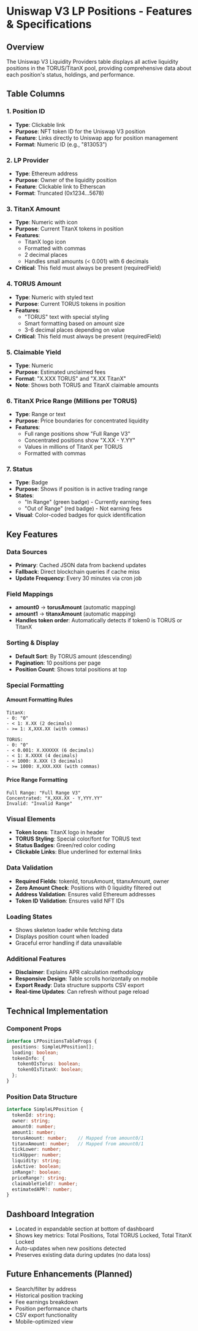 # Uniswap V3 LP Positions - Features & Specifications

## Overview
The Uniswap V3 Liquidity Providers table displays all active liquidity positions in the TORUS/TitanX pool, providing comprehensive data about each position's status, holdings, and performance.

## Table Columns

### 1. **Position ID**
- **Type**: Clickable link
- **Purpose**: NFT token ID for the Uniswap V3 position
- **Feature**: Links directly to Uniswap app for position management
- **Format**: Numeric ID (e.g., "813053")

### 2. **LP Provider**
- **Type**: Ethereum address
- **Purpose**: Owner of the liquidity position
- **Feature**: Clickable link to Etherscan
- **Format**: Truncated (0x1234...5678)

### 3. **TitanX Amount**
- **Type**: Numeric with icon
- **Purpose**: Current TitanX tokens in position
- **Features**:
  - TitanX logo icon
  - Formatted with commas
  - 2 decimal places
  - Handles small amounts (< 0.001) with 6 decimals
- **Critical**: This field must always be present (requiredField)

### 4. **TORUS Amount**
- **Type**: Numeric with styled text
- **Purpose**: Current TORUS tokens in position
- **Features**:
  - "TORUS" text with special styling
  - Smart formatting based on amount size
  - 3-6 decimal places depending on value
- **Critical**: This field must always be present (requiredField)

### 5. **Claimable Yield**
- **Type**: Numeric
- **Purpose**: Estimated unclaimed fees
- **Format**: "X.XXX TORUS" and "X.XX TitanX"
- **Note**: Shows both TORUS and TitanX claimable amounts

### 6. **TitanX Price Range (Millions per TORUS)**
- **Type**: Range or text
- **Purpose**: Price boundaries for concentrated liquidity
- **Features**:
  - Full range positions show "Full Range V3"
  - Concentrated positions show "X.XX - Y.YY"
  - Values in millions of TitanX per TORUS
  - Formatted with commas

### 7. **Status**
- **Type**: Badge
- **Purpose**: Shows if position is in active trading range
- **States**:
  - "In Range" (green badge) - Currently earning fees
  - "Out of Range" (red badge) - Not earning fees
- **Visual**: Color-coded badges for quick identification

## Key Features

### Data Sources
- **Primary**: Cached JSON data from backend updates
- **Fallback**: Direct blockchain queries if cache miss
- **Update Frequency**: Every 30 minutes via cron job

### Field Mappings
- **amount0** → **torusAmount** (automatic mapping)
- **amount1** → **titanxAmount** (automatic mapping)
- **Handles token order**: Automatically detects if token0 is TORUS or TitanX

### Sorting & Display
- **Default Sort**: By TORUS amount (descending)
- **Pagination**: 10 positions per page
- **Position Count**: Shows total positions at top

### Special Formatting

#### Amount Formatting Rules
```
TitanX: 
- 0: "0"
- < 1: X.XX (2 decimals)
- >= 1: X,XXX.XX (with commas)

TORUS:
- 0: "0"
- < 0.001: X.XXXXXX (6 decimals)
- < 1: X.XXXX (4 decimals)
- < 1000: X.XXX (3 decimals)
- >= 1000: X,XXX.XXX (with commas)
```

#### Price Range Formatting
```
Full Range: "Full Range V3"
Concentrated: "X,XXX.XX - Y,YYY.YY"
Invalid: "Invalid Range"
```

### Visual Elements
- **Token Icons**: TitanX logo in header
- **TORUS Styling**: Special color/font for TORUS text
- **Status Badges**: Green/red color coding
- **Clickable Links**: Blue underlined for external links

### Data Validation
- **Required Fields**: tokenId, torusAmount, titanxAmount, owner
- **Zero Amount Check**: Positions with 0 liquidity filtered out
- **Address Validation**: Ensures valid Ethereum addresses
- **Token ID Validation**: Ensures valid NFT IDs

### Loading States
- Shows skeleton loader while fetching data
- Displays position count when loaded
- Graceful error handling if data unavailable

### Additional Features
- **Disclaimer**: Explains APR calculation methodology
- **Responsive Design**: Table scrolls horizontally on mobile
- **Export Ready**: Data structure supports CSV export
- **Real-time Updates**: Can refresh without page reload

## Technical Implementation

### Component Props
```typescript
interface LPPositionsTableProps {
  positions: SimpleLPPosition[];
  loading: boolean;
  tokenInfo: {
    token0IsTorus: boolean;
    token0IsTitanX: boolean;
  };
}
```

### Position Data Structure
```typescript
interface SimpleLPPosition {
  tokenId: string;
  owner: string;
  amount0: number;
  amount1: number;
  torusAmount: number;    // Mapped from amount0/1
  titanxAmount: number;   // Mapped from amount0/1
  tickLower: number;
  tickUpper: number;
  liquidity: string;
  isActive: boolean;
  inRange?: boolean;
  priceRange?: string;
  claimableYield?: number;
  estimatedAPR?: number;
}
```

## Dashboard Integration
- Located in expandable section at bottom of dashboard
- Shows key metrics: Total Positions, Total TORUS Locked, Total TitanX Locked
- Auto-updates when new positions detected
- Preserves existing data during updates (no data loss)

## Future Enhancements (Planned)
- Search/filter by address
- Historical position tracking
- Fee earnings breakdown
- Position performance charts
- CSV export functionality
- Mobile-optimized view